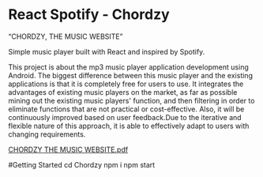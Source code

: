 # React Spotify - Chordzy

“CHORDZY, THE MUSIC WEBSITE”

Simple music player built with React and inspired by Spotify.

This project is about the mp3 music player application development using Android. The biggest difference between this music player and the existing applications is that it is completely free for users to use. It integrates the advantages of existing music players on the market, as far as possible mining out the existing music players' function, and then filtering in order to eliminate functions that are not practical or cost-effective. Also, it will be continuously improved based on user feedback.Due to the iterative and flexible nature of this approach, it is able to effectively adapt to users with changing requirements.

[CHORDZY THE MUSIC WEBSITE.pdf](https://github.com/SahanaSg1729/Chordzy/files/7075119/CHORDZY.THE.MUSIC.WEBSITE.pdf)

#Getting Started
cd Chordzy
npm i
npm start



